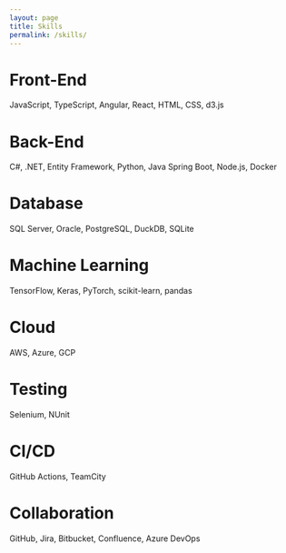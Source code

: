 ```yaml
---
layout: page
title: Skills
permalink: /skills/
---
```


# Front-End
JavaScript, TypeScript, Angular, React, HTML, CSS, d3.js

# Back-End
C#, .NET, Entity Framework, Python, Java Spring Boot, Node.js, Docker

# Database
SQL Server, Oracle, PostgreSQL, DuckDB, SQLite

# Machine Learning
TensorFlow, Keras, PyTorch, scikit-learn, pandas

# Cloud
AWS, Azure, GCP

# Testing
Selenium, NUnit

# CI/CD
GitHub Actions, TeamCity

# Collaboration
GitHub, Jira, Bitbucket, Confluence, Azure DevOps
